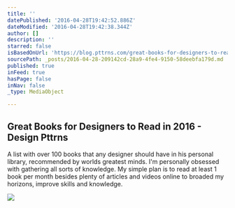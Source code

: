 ```yaml
---
title: ''
datePublished: '2016-04-28T19:42:52.886Z'
dateModified: '2016-04-28T19:42:38.344Z'
author: []
description: ''
starred: false
isBasedOnUrl: 'https://blog.pttrns.com/great-books-for-designers-to-read-in-2016-d2ebea3763f4#.no0fm1h1z'
sourcePath: _posts/2016-04-28-209142cd-28a9-4fe4-9150-58deebfa179d.md
published: true
inFeed: true
hasPage: false
inNav: false
_type: MediaObject

---
```

<article style=""><h1>Great Books for Designers to Read in 2016 - Design Pttrns</h1><p>A list with over 100 books that any designer should have in his personal library, recommended by worlds greatest minds. I'm personally obsessed with gathering all sorts of knowledge. My simple plan is to read at least 1 book per month besides plenty of articles and videos online to broaded my horizons, improve skills and knowledge.</p><img src="https://cdn-images-1.medium.com/max/1200/1*R9iAK5iNybVQBrqRWkWTCQ.jpeg" /></article>